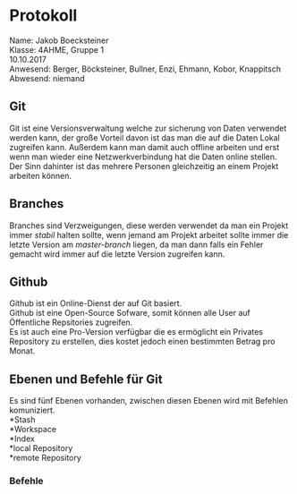 # Protokoll
  Name: Jakob Boecksteiner  
  Klasse: 4AHME, Gruppe 1  
  10.10.2017  
  Anwesend: Berger, Böcksteiner, Bullner, Enzi, Ehmann, Kobor, Knappitsch  
  Abwesend: niemand  
    
## Git
   Git ist eine Versionsverwaltung welche zur sicherung von Daten verwendet werden kann, der große Vorteil davon ist das man die auf die Daten Lokal zugreifen kann. Außerdem kann man damit auch offline arbeiten und erst wenn man wieder eine Netzwerkverbindung hat die Daten online stellen. Der Sinn dahinter ist das mehrere Personen gleichzeitig an einem Projekt arbeiten können.  
     
## Branches  
Branches sind Verzweigungen, diese werden verwendet da man ein Projekt immer *stabil* halten sollte, wenn jemand am Projekt arbeitet sollte immer die letzte Version am *master-branch* liegen, da man dann falls ein Fehler gemacht wird immer auf die letzte Version zugreifen kann.  

## Github
Github ist ein Online-Dienst der auf Git basiert.  
Github ist eine Open-Source Sofware, somit können alle User auf Öffentliche Repsitories zugreifen.  
Es ist auch eine Pro-Version verfügbar die es ermöglicht ein Privates Repository zu erstellen, dies kostet jedoch einen bestimmten Betrag pro Monat.  

## Ebenen und Befehle für Git
  Es sind fünf Ebenen vorhanden, zwischen diesen Ebenen wird mit Befehlen komuniziert.  
  *Stash  
  *Workspace  
  *Index  
  *local Repository  
  *remote Repository  
### Befehle  

